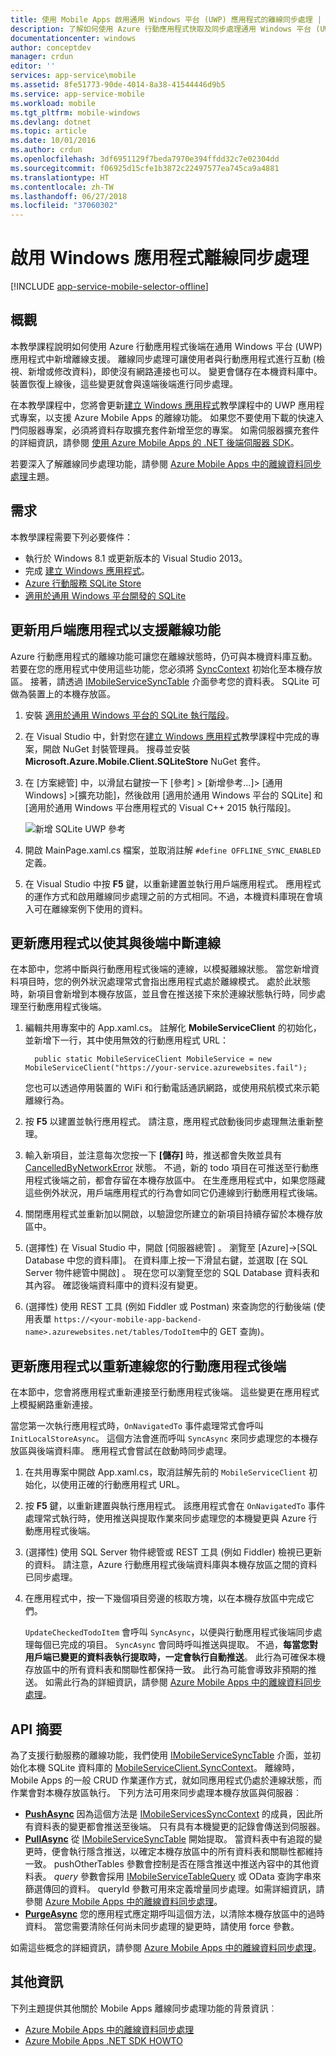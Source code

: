 ```yaml
---
title: 使用 Mobile Apps 啟用通用 Windows 平台 (UWP) 應用程式的離線同步處理 | Microsoft Docs
description: 了解如何使用 Azure 行動應用程式快取及同步處理通用 Windows 平台 (UWP) 應用程式中的離線資料。
documentationcenter: windows
author: conceptdev
manager: crdun
editor: ''
services: app-service\mobile
ms.assetid: 8fe51773-90de-4014-8a38-41544446d9b5
ms.service: app-service-mobile
ms.workload: mobile
ms.tgt_pltfrm: mobile-windows
ms.devlang: dotnet
ms.topic: article
ms.date: 10/01/2016
ms.author: crdun
ms.openlocfilehash: 3df6951129f7beda7970e394ffdd32c7e02304dd
ms.sourcegitcommit: f06925d15cfe1b3872c22497577ea745ca9a4881
ms.translationtype: HT
ms.contentlocale: zh-TW
ms.lasthandoff: 06/27/2018
ms.locfileid: "37060302"
---
```

# <a name="enable-offline-sync-for-your-windows-app"></a>啟用 Windows 應用程式離線同步處理
[!INCLUDE [app-service-mobile-selector-offline](../../includes/app-service-mobile-selector-offline.md)]

## <a name="overview"></a>概觀
本教學課程說明如何使用 Azure 行動應用程式後端在通用 Windows 平台 (UWP) 應用程式中新增離線支援。 離線同步處理可讓使用者與行動應用程式進行互動 (檢視、新增或修改資料)，即使沒有網路連接也可以。 變更會儲存在本機資料庫中。 裝置恢復上線後，這些變更就會與遠端後端進行同步處理。

在本教學課程中，您將會更新[建立 Windows 應用程式]教學課程中的 UWP 應用程式專案，以支援 Azure Mobile Apps 的離線功能。 如果您不要使用下載的快速入門伺服器專案，必須將資料存取擴充套件新增至您的專案。 如需伺服器擴充套件的詳細資訊，請參閱 [使用 Azure Mobile Apps 的 .NET 後端伺服器 SDK](app-service-mobile-dotnet-backend-how-to-use-server-sdk.md)。

若要深入了解離線同步處理功能，請參閱 [Azure Mobile Apps 中的離線資料同步處理]主題。

## <a name="requirements"></a>需求  
本教學課程需要下列必要條件：

* 執行於 Windows 8.1 或更新版本的 Visual Studio 2013。
* 完成 [建立 Windows 應用程式][建立 Windows 應用程式]。
* [Azure 行動服務 SQLite Store][sqlite store nuget]
* [適用於通用 Windows 平台開發的 SQLite](https://marketplace.visualstudio.com/items?itemName=SQLiteDevelopmentTeam.SQLiteforUniversalWindowsPlatform) 

## <a name="update-the-client-app-to-support-offline-features"></a>更新用戶端應用程式以支援離線功能
Azure 行動應用程式的離線功能可讓您在離線狀態時，仍可與本機資料庫互動。 若要在您的應用程式中使用這些功能，您必須將 [SyncContext][synccontext] 初始化至本機存放區。 接著，請透過 [IMobileServiceSyncTable][IMobileServiceSyncTable] 介面參考您的資料表。 SQLite 可做為裝置上的本機存放區。

1. 安裝 [適用於通用 Windows 平台的 SQLite 執行階段](http://sqlite.org/2016/sqlite-uwp-3120200.vsix)。
2. 在 Visual Studio 中，針對您在[建立 Windows 應用程式]教學課程中完成的專案，開啟 NuGet 封裝管理員。
    搜尋並安裝 **Microsoft.Azure.Mobile.Client.SQLiteStore** NuGet 套件。
3. 在 [方案總管] 中，以滑鼠右鍵按一下 [參考] > [新增參考...]> [通用 Windows] >[擴充功能]，然後啟用 [適用於通用 Windows 平台的 SQLite] 和 [適用於通用 Windows 平台應用程式的 Visual C++ 2015 執行階段]。

    ![新增 SQLite UWP 參考][1]
4. 開啟 MainPage.xaml.cs 檔案，並取消註解 `#define OFFLINE_SYNC_ENABLED` 定義。
5. 在 Visual Studio 中按 **F5** 鍵，以重新建置並執行用戶端應用程式。 應用程式的運作方式和啟用離線同步處理之前的方式相同。不過，本機資料庫現在會填入可在離線案例下使用的資料。

## <a name="update-sync"></a>更新應用程式以使其與後端中斷連線
在本節中，您將中斷與行動應用程式後端的連線，以模擬離線狀態。 當您新增資料項目時，您的例外狀況處理常式會指出應用程式處於離線模式。 處於此狀態時，新項目會新增到本機存放區，並且會在推送接下來於連線狀態執行時，同步處理至行動應用程式後端。

1. 編輯共用專案中的 App.xaml.cs。 註解化 **MobileServiceClient** 的初始化，並新增下一行，其中使用無效的行動應用程式 URL：

         public static MobileServiceClient MobileService = new MobileServiceClient("https://your-service.azurewebsites.fail");

    您也可以透過停用裝置的 WiFi 和行動電話通訊網路，或使用飛航模式來示範離線行為。
2. 按 **F5** 以建置並執行應用程式。 請注意，應用程式啟動後同步處理無法重新整理。
3. 輸入新項目，並注意每次您按一下 **[儲存]** 時，推送都會失敗並具有 [CancelledByNetworkError] 狀態。 不過，新的 todo 項目在可推送至行動應用程式後端之前，都會存留在本機存放區中。  在生產應用程式中，如果您隱藏這些例外狀況，用戶端應用程式的行為會如同它仍連線到行動應用程式後端。
4. 關閉應用程式並重新加以開啟，以驗證您所建立的新項目持續存留於本機存放區中。
5. (選擇性) 在 Visual Studio 中，開啟 [伺服器總管] 。 瀏覽至 [Azure]->[SQL Database 中您的資料庫]。 在資料庫上按一下滑鼠右鍵，並選取 [在 SQL Server 物件總管中開啟] 。 現在您可以瀏覽至您的 SQL Database 資料表和其內容。 確認後端資料庫中的資料沒有變更。
6. (選擇性) 使用 REST 工具 (例如 Fiddler 或 Postman) 來查詢您的行動後端 (使用表單 `https://<your-mobile-app-backend-name>.azurewebsites.net/tables/TodoItem`中的 GET 查詢)。

## <a name="update-online-app"></a>更新應用程式以重新連線您的行動應用程式後端
在本節中，您會將應用程式重新連接至行動應用程式後端。 這些變更在應用程式上模擬網路重新連接。

當您第一次執行應用程式時，`OnNavigatedTo` 事件處理常式會呼叫 `InitLocalStoreAsync`。 這個方法會進而呼叫 `SyncAsync` 來同步處理您的本機存放區與後端資料庫。 應用程式會嘗試在啟動時同步處理。

1. 在共用專案中開啟 App.xaml.cs，取消註解先前的 `MobileServiceClient` 初始化，以使用正確的行動應用程式 URL。
2. 按 **F5** 鍵，以重新建置與執行應用程式。 該應用程式會在 `OnNavigatedTo` 事件處理常式執行時，使用推送與提取作業來同步處理您的本機變更與 Azure 行動應用程式後端。
3. (選擇性) 使用 SQL Server 物件總管或 REST 工具 (例如 Fiddler) 檢視已更新的資料。 請注意，Azure 行動應用程式後端資料庫與本機存放區之間的資料已同步處理。
4. 在應用程式中，按一下幾個項目旁邊的核取方塊，以在本機存放區中完成它們。

   `UpdateCheckedTodoItem` 會呼叫 `SyncAsync`，以便與行動應用程式後端同步處理每個已完成的項目。 `SyncAsync` 會同時呼叫推送與提取。 不過，**每當您對用戶端已變更的資料表執行提取時，一定會執行自動推送**。 此行為可確保本機存放區中的所有資料表和關聯性都保持一致。 此行為可能會導致非預期的推送。  如需此行為的詳細資訊，請參閱 [Azure Mobile Apps 中的離線資料同步處理]。

## <a name="api-summary"></a>API 摘要
為了支援行動服務的離線功能，我們使用 [IMobileServiceSyncTable] 介面，並初始化本機 SQLite 資料庫的 [MobileServiceClient.SyncContext][synccontext]。 離線時，Mobile Apps 的一般 CRUD 作業運作方式，就如同應用程式仍處於連線狀態，而作業會對本機存放區執行。 下列方法可用來同步處理本機存放區與伺服器︰

* **[PushAsync]** 因為這個方法是 [IMobileServicesSyncContext] 的成員，因此所有資料表的變更都會推送至後端。 只有具有本機變更的記錄會傳送到伺服器。
* **[PullAsync]** 從 [IMobileServiceSyncTable] 開始提取。 當資料表中有追蹤的變更時，便會執行隱含推送，以確定本機存放區中的所有資料表和關聯性都維持一致。 pushOtherTables  參數會控制是否在隱含推送中推送內容中的其他資料表。 *query* 參數會採用 [IMobileServiceTableQuery<T>][IMobileServiceTableQuery] 或 OData 查詢字串來篩選傳回的資料。 queryId  參數可用來定義增量同步處理。如需詳細資訊，請參閱 [Azure Mobile Apps 中的離線資料同步處理](app-service-mobile-offline-data-sync.md#how-sync-works)。
* **[PurgeAsync]** 您的應用程式應定期呼叫這個方法，以清除本機存放區中的過時資料。 當您需要清除任何尚未同步處理的變更時，請使用 force  參數。

如需這些概念的詳細資訊，請參閱 [Azure Mobile Apps 中的離線資料同步處理](app-service-mobile-offline-data-sync.md#how-sync-works)。

## <a name="more-info"></a>其他資訊
下列主題提供其他關於 Mobile Apps 離線同步處理功能的背景資訊︰

* [Azure Mobile Apps 中的離線資料同步處理]
* [Azure Mobile Apps .NET SDK HOWTO][8]

<!-- Anchors. -->
[Update the app to support offline features]: #enable-offline-app
[Update the sync behavior of the app]: #update-sync
[Update the app to reconnect your Mobile Apps backend]: #update-online-app
[Next Steps]:#next-steps

<!-- Images -->
[1]: ./media/app-service-mobile-windows-store-dotnet-get-started-offline-data/app-service-mobile-add-reference-sqlite-dialog.png
[11]: ./media/app-service-mobile-windows-store-dotnet-get-started-offline-data/app-service-mobile-add-wp81-reference-sqlite-dialog.png
[13]: ./media/app-service-mobile-windows-store-dotnet-get-started-offline-data/cpu-architecture.png


<!-- URLs. -->
[Azure Mobile Apps 中的離線資料同步處理]: app-service-mobile-offline-data-sync.md
[建立 Windows 應用程式]: app-service-mobile-windows-store-dotnet-get-started.md
[SQLite for Windows 8.1]: http://go.microsoft.com/fwlink/?LinkID=716919
[SQLite for Windows Phone 8.1]: http://go.microsoft.com/fwlink/?LinkID=716920
[SQLite for Windows 10]: http://go.microsoft.com/fwlink/?LinkID=716921
[synccontext]: https://msdn.microsoft.com/library/azure/microsoft.windowsazure.mobileservices.mobileserviceclient.synccontext(v=azure.10).aspx
[sqlite store nuget]: https://www.nuget.org/packages/Microsoft.Azure.Mobile.Client.SQLiteStore/
[IMobileServiceSyncTable]: https://msdn.microsoft.com/library/azure/mt691742(v=azure.10).aspx
[IMobileServiceTableQuery]: https://msdn.microsoft.com/library/azure/dn250631(v=azure.10).aspx
[IMobileServicesSyncContext]: https://msdn.microsoft.com/library/azure/microsoft.windowsazure.mobileservices.sync.imobileservicesynccontext(v=azure.10).aspx
[MobileServicePushFailedException]: https://msdn.microsoft.com/library/azure/microsoft.windowsazure.mobileservices.sync.mobileservicepushfailedexception(v=azure.10).aspx
[Status]: https://msdn.microsoft.com/library/azure/microsoft.windowsazure.mobileservices.sync.mobileservicepushcompletionresult.status(v=azure.10).aspx
[CancelledByNetworkError]: https://msdn.microsoft.com/library/azure/microsoft.windowsazure.mobileservices.sync.mobileservicepushstatus(v=azure.10).aspx
[PullAsync]: https://msdn.microsoft.com/library/azure/mt667558(v=azure.10).aspx
[PushAsync]: https://msdn.microsoft.com/library/azure/microsoft.windowsazure.mobileservices.mobileservicesynccontextextensions.pushasync(v=azure.10).aspx
[PurgeAsync]: https://msdn.microsoft.com/library/azure/microsoft.windowsazure.mobileservices.sync.imobileservicesynctable.purgeasync(v=azure.10).aspx
[8]: app-service-mobile-dotnet-how-to-use-client-library.md
